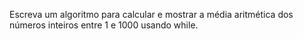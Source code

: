 Escreva um algoritmo para calcular e mostrar a média aritmética dos números
inteiros entre 1 e 1000 usando while.
